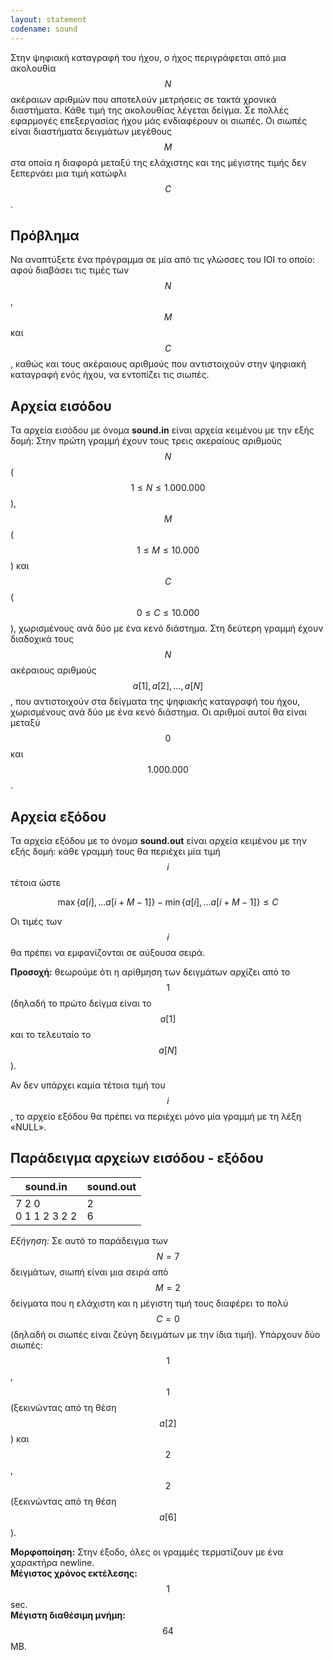 ```yaml
---
layout: statement
codename: sound
---
```


Στην ψηφιακή καταγραφή του ήχου, ο ήχος περιγράφεται από μια ακολουθία $$N$$ ακέραιων αριθμών που αποτελούν μετρήσεις σε τακτά χρονικά διαστήματα. Κάθε τιμή της ακολουθίας λέγεται δείγμα. Σε πολλές εφαρμογές επεξεργασίας ήχου μάς ενδιαφέρουν οι σιωπές. Οι σιωπές είναι διαστήματα δειγμάτων μεγέθους $$M$$ στα οποία η διαφορά μεταξύ της ελάχιστης και της μέγιστης τιμής δεν ξεπερνάει μια τιμή κατώφλι $$C$$.

## Πρόβλημα

Nα αναπτύξετε ένα πρόγραμμα σε μία από τις γλώσσες του ΙΟΙ το οποίο: αφού διαβάσει τις τιμές των $$N$$, $$M$$ και $$C$$, καθώς και τους ακέραιους αριθμούς που αντιστοιχούν στην ψηφιακή καταγραφή ενός ήχου, να εντοπίζει τις σιωπές.

## Aρχεία εισόδου

Τα αρχεία εισόδου με όνομα **sound.in** είναι αρχεία κειμένου με την εξής δομή: Στην πρώτη γραμμή έχουν τους τρεις ακεραίους
αριθμούς $$N$$ ($$1 \leq N \leq 1.000.000$$), $$M$$ ($$1 \leq M \leq 10.000$$) και $$C$$ ($$0 \leq C \leq 10.000$$), χωρισμένους ανά δύο με ένα κενό διάστημα. Στη δεύτερη γραμμή έχουν διαδοχικά τους $$N$$ ακέραιους αριθμούς $$a[1], a[2], \ldots , a[N]$$, που αντιστοιχούν στα δείγματα της ψηφιακής καταγραφή του ήχου, χωρισμένους ανά δύο με ένα κενό διάστημα. Οι αριθμοί αυτοί θα είναι μεταξύ $$0$$ και $$1.000.000$$.

## Aρχεία εξόδου

Τα αρχεία εξόδου με το όνομα **sound.out** είναι αρχεία κειμένου με την εξής δομή: κάθε γραμμή τους θα περιέχει μία τιμή $$i$$ τέτοια ώστε

$$\max \lbrace a[i], ... a[i+M−1] \rbrace − \min \lbrace a[i], ... a[i+M−1] \rbrace \leq C$$

Οι τιμές των $$i$$ θα πρέπει να εμφανίζονται σε αύξουσα σειρά.

**Προσοχή:** θεωρούμε ότι η αρίθμηση των δειγμάτων αρχίζει από το $$1$$ (δηλαδή το πρώτο δείγμα είναι το $$a[1]$$ και το τελευταίο το $$a[N]$$). 

Αν δεν υπάρχει καμία τέτοια τιμή του $$i$$, το αρχείο εξόδου θα πρέπει να περιέχει μόνο μία γραμμή με τη λέξη «NULL».

## Παράδειγμα αρχείων εισόδου - εξόδου


| **sound.in**                         | **sound.out** |
| ------------------------------------ | ------------- |
| 7 2 0 <br> 0 1 1 2 3 2 2 | 2 <br> 6 |

*Εξήγηση:* Σε αυτό το παράδειγμα των $$N=7$$ δειγμάτων, σιωπή είναι μια σειρά από $$M=2$$ δείγματα που η ελάχιστη και η μέγιστη τιμή τους διαφέρει το πολύ $$C=0$$ (δηλαδή οι σιωπές είναι ζεύγη δειγμάτων με την ίδια τιμή). Υπάρχουν δύο σιωπές: $$1$$, $$1$$ (ξεκινώντας από τη θέση $$a[2]$$) και $$2$$, $$2$$ (ξεκινώντας από τη θέση $$a[6]$$).

**Mορφοποίηση:** Στην έξοδο, όλες οι γραμμές τερματίζουν με ένα χαρακτήρα newline. <br>
**Mέγιστος χρόνος εκτέλεσης:** $$1$$ sec. <br>
**Mέγιστη διαθέσιμη μνήμη:** $$64$$ MB.
